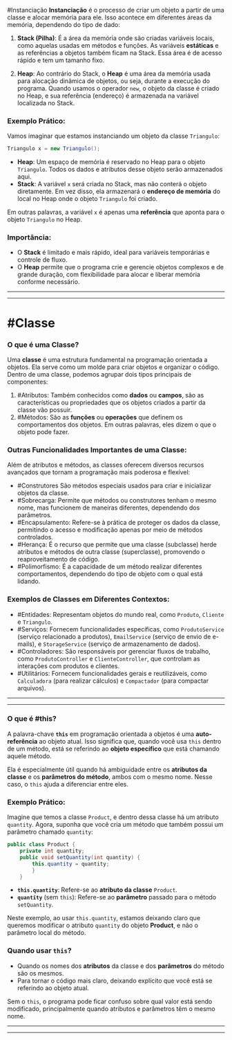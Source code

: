 
#Instanciação
**Instanciação** é o processo de criar um objeto a partir de uma classe e alocar memória para ele. Isso acontece em diferentes áreas da memória, dependendo do tipo de dado:

1. **Stack (Pilha)**: É a área da memória onde são criadas variáveis locais, como aquelas usadas em métodos e funções. As variáveis **estáticas** e as referências a objetos também ficam na Stack. Essa área é de acesso rápido e tem um tamanho fixo.
    
2. **Heap**: Ao contrário do Stack, o **Heap** é uma área da memória usada para alocação dinâmica de objetos, ou seja, durante a execução do programa. Quando usamos o operador `new`, o objeto da classe é criado no Heap, e sua referência (endereço) é armazenada na variável localizada no Stack.
    

### Exemplo Prático:

Vamos imaginar que estamos instanciando um objeto da classe `Triangulo`:

```java
Triangulo x = new Triangulo();
```
- **Heap**: Um espaço de memória é reservado no Heap para o objeto `Triangulo`. Todos os dados e atributos desse objeto serão armazenados aqui.
- **Stack**: A variável `x` será criada no Stack, mas não conterá o objeto diretamente. Em vez disso, ela armazenará o **endereço de memória** do local no Heap onde o objeto `Triangulo` foi criado.

Em outras palavras, a variável `x` é apenas uma **referência** que aponta para o objeto `Triangulo` no Heap.

### Importância:

- O **Stack** é limitado e mais rápido, ideal para variáveis temporárias e controle de fluxo.
- O **Heap** permite que o programa crie e gerencie objetos complexos e de grande duração, com flexibilidade para alocar e liberar memória conforme necessário.

---
---

# #Classe 

### O que é uma Classe?

Uma **classe** é uma estrutura fundamental na programação orientada a objetos. Ela serve como um molde para criar objetos e organizar o código. Dentro de uma classe, podemos agrupar dois tipos principais de componentes:

1. #Atributos: Também conhecidos como **dados** ou **campos**, são as características ou propriedades que os objetos criados a partir da classe vão possuir.
2. #Métodos: São as **funções** ou **operações** que definem os comportamentos dos objetos. Em outras palavras, eles dizem o que o objeto pode fazer.

### Outras Funcionalidades Importantes de uma Classe:

Além de atributos e métodos, as classes oferecem diversos recursos avançados que tornam a programação mais poderosa e flexível:

- #Construtores São métodos especiais usados para criar e inicializar objetos da classe.
- #Sobrecarga: Permite que métodos ou construtores tenham o mesmo nome, mas funcionem de maneiras diferentes, dependendo dos parâmetros.
- #Encapsulamento: Refere-se à prática de proteger os dados da classe, permitindo o acesso e modificação apenas por meio de métodos controlados.
- #Herança: É o recurso que permite que uma classe (subclasse) herde atributos e métodos de outra classe (superclasse), promovendo o reaproveitamento de código.
- #Polimorfismo: É a capacidade de um método realizar diferentes comportamentos, dependendo do tipo de objeto com o qual está lidando.

### Exemplos de Classes em Diferentes Contextos:

- #Entidades: Representam objetos do mundo real, como `Produto`, `Cliente` e `Triangulo`.
- #Serviços: Fornecem funcionalidades específicas, como `ProdutoService` (serviço relacionado a produtos), `EmailService` (serviço de envio de e-mails), e `StorageService` (serviço de armazenamento de dados).
- #Controladores: São responsáveis por gerenciar fluxos de trabalho, como `ProdutoController` e `ClienteController`, que controlam as interações com produtos e clientes.
- #Utilitários: Fornecem funcionalidades gerais e reutilizáveis, como `Calculadora` (para realizar cálculos) e `Compactador` (para compactar arquivos).

---
---

### O que é #this?

A palavra-chave **`this`** em programação orientada a objetos é uma **auto-referência** ao objeto atual. Isso significa que, quando você usa `this` dentro de um método, está se referindo ao **objeto específico** que está chamando aquele método.

Ela é especialmente útil quando há ambiguidade entre os **atributos da classe** e os **parâmetros do método**, ambos com o mesmo nome. Nesse caso, o `this` ajuda a diferenciar entre eles.

### Exemplo Prático:

Imagine que temos a classe `Product`, e dentro dessa classe há um atributo `quantity`. Agora, suponha que você cria um método que também possui um parâmetro chamado `quantity`:

```java
public class Product {     
	private int quantity;      
	public void setQuantity(int quantity) {         
		this.quantity = quantity;     
		} 
	}
```
- **`this.quantity`**: Refere-se ao **atributo da classe** `Product`.
- **`quantity`** (sem `this`): Refere-se ao **parâmetro** passado para o método `setQuantity`.

Neste exemplo, ao usar `this.quantity`, estamos deixando claro que queremos modificar o atributo `quantity` do objeto **Product**, e não o parâmetro local do método.

### Quando usar `this`?

- Quando os nomes dos **atributos** da classe e dos **parâmetros** do método são os mesmos.
- Para tornar o código mais claro, deixando explícito que você está se referindo ao objeto atual.

Sem o `this`, o programa pode ficar confuso sobre qual valor está sendo modificado, principalmente quando atributos e parâmetros têm o mesmo nome.


---
---
